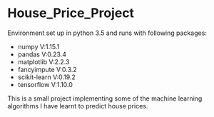 # House_Price_Project

Environment set up in python 3.5 and runs with following packages:
* numpy        V:1.15.1
* pandas       V:0.23.4
* matplotlib   V:2.2.3
* fancyimpute  V:0.3.2 
* scikit-learn V:0.19.2
* tensorflow   V:1.10.0
<p>
This is a small project implementing some of the machine learning algorithms I have learnt to predict house prices. 

